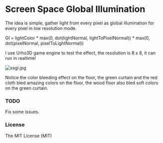 # Screen Space Global Illumination
The idea is simple, gather light from every pixel as global illumination for every pixel in low resolution mode.

GI = lightColor * max(0, dot(lightNormal, lightToPixelNormal)) * max(0, dot(pixelNormal, pixelToLightNormal))

I use Urho3D game engine to test the effect, the resolution is 8 x 8, it can run in realtime!

![ssgi.jpg](http://www.mesh-online.net/ssgi.jpg)

Notice the color bleeding effect on the floor, the green curtain and the red cloth bled amazing colors on the floor, the wood floor also bled soft colors on the green curtain.

### TODO
Fix some issues.

### License
The MIT License (MIT)
